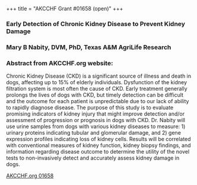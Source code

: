 +++
title = "AKCCHF Grant #01658 (open)"
+++

### Early Detection of Chronic Kidney Disease to Prevent Kidney Damage

### Mary B Nabity, DVM, PhD, Texas A&M AgriLife Research

### Abstract from AKCCHF.org website:

Chronic Kidney Disease (CKD) is a significant source of illness and death in dogs, affecting up to 15% of elderly individuals. Dysfunction of the kidney filtration system is most often the cause of CKD. Early treatment generally prolongs the lives of dogs with CKD, but timely detection can be difficult and the outcome for each patient is unpredictable due to our lack of ability to rapidly diagnose disease. The purpose of this study is to evaluate promising indicators of kidney injury that might improve detection and/or assessment of progression or prognosis in dogs with CKD. Dr. Nabity will use urine samples from dogs with various kidney diseases to measure: 1) urinary proteins indicating tubular and glomerular damage, and 2) gene expression profiles indicating loss of kidney cells. Results will be correlated with conventional measures of kidney function, kidney biopsy findings, and information regarding disease outcome to determine the utility of the novel tests to non-invasively detect and accurately assess kidney damage in dogs.

[AKCCHF.org 01658](http://www.akcchf.org/research/research-portfolio/1658.html)
